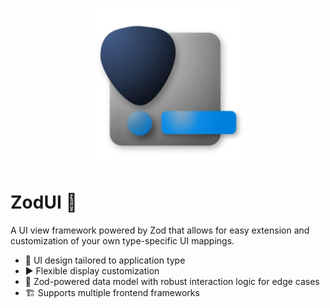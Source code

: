 <p align="center">
  <a href="https://zodui.github.com/zodui" target="_blank" rel="noopener noreferrer">
    <img width="252" src="./zodui.svg" alt="ZodUI logo">
  </a>
</p>

# ZodUI 💎

A UI view framework powered by Zod that allows for easy extension and customization of your own type-specific UI mappings.

* 📃 UI design tailored to application type
* ▶️ Flexible display customization
* 💎 Zod-powered data model with robust interaction logic for edge cases
* 🏗️ Supports multiple frontend frameworks
